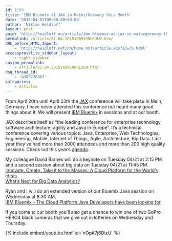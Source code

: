 ```yaml
---
id: 1199
title: 'IBM Bluemix at JAX in Mainz/Germany this Month'
date: '2015-04-01T00:00:00+00:00'
author: 'Niklas Heidloff'
layout: post
guid: 'http://heidloff.eu/article/ibm-bluemix-at-jax-in-mainzgermany-this-month/'
permalink: /article/01.04.2015160919NHEJLW.htm/
URL_before_HTML_Import:
    - 'http://heidloff.net/nh/home.nsf/article.xsp?id=/5.html'
accesspresslite_sidebar_layout:
    - right-sidebar
custom_permalink:
    - article/01.04.2015160919NHEJLW.htm/
dsq_thread_id:
    - '4383728967'
categories:
    - Articles
---
```


From April 20th until April 23th the [JAX](https://jax.de/2015/) conference will take place in Main, Germany. I have never attended this conference but heard many good things about it. We will present [IBM Bluemix](http://bluemix.net) in sessions and at our booth.

JAX describes itself as “the leading conference for enterprise technology, software architecture, agility and Java in Europe”. It’s a technical conference covering various topics: Java, Enterprise, Web Technologies, Engineering, Mobile, Internet of Things, Agile, Architecture, Big Data. Last year they’ve had more than 2000 attendees and more than 200 high quality sessions. Check out this year’s [agenda](https://jax.de/2015/sessions).

My colleague David Barnes will do a keynote on Tuesday 04/21 at 2:15 PM and a second session about big data on Tuesday 04/21 at 11:45 PM.  
[Innovate. Create. Take it to the Masses. A Cloud Platform for the World’s Ideas](https://jax.de/2015/sessions/innovate-create-take-it-masses-cloud-platform-worlds-ideas)  
[What’s Next for Big Data Analytics?](https://jax.de/2015/sessions/whats-next-big-data-analytics)

Ryan and I will do an extended version of our Bluemix Java session on Wednesday at 8:30 AM.  
[IBM Bluemix – The Cloud Platform Java Developers have been looking for](https://jax.de/2015/sessions/ibm-bluemix-cloud-platform-java-developers-have-been-looking)

If you come to our booth you’ll also get a chance to win one of two GoPro HERO4 black cameras that we give out in lotteries on Wednesday and Thursday.

{% include embed/youtube.html id='nOpA7j6DizU' %}